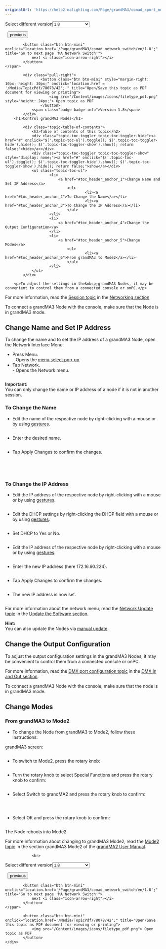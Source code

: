 ```yaml
---
originalUrl: 'https://help2.malighting.com/Page/grandMA3/comad_xport_nodes/en'
---
```


<div class="topic-navigation">

<div class="pull-right">
	<span class="pull-left">


<div class="pull-left">
<form action="/Topic/SetCurrentVersionNumber" class="form-inline" id="frmTagSelector" method="post">	<span class="form-mini">
		<div class="input-prepend"><span class="add-on">Select different version</span><select autocomplete="off" id="versionNumberId" name="versionNumberId" onchange="$(this).closest('#frmTagSelector').submit();" style="width: 120px;"><option value="">- latest -</option>
<option value="10">1.0</option>
<option value="32">1.1</option>
<option value="35">1.2</option>
<option value="36">1.3</option>
<option value="37">1.4</option>
<option value="38">1.5</option>
<option value="39">1.6</option>
<option value="40">1.7</option>
<option selected="selected" value="42">1.8</option>
</select></div>
		<input data-val="true" data-val-number="The field Int32 must be a number." data-val-required="The Int32 field is required." id="ProductId" name="ProductId" type="hidden" value="16">
		<input id="CurrentGuid" name="CurrentGuid" type="hidden" value="9bbe4bbf-e34e-4a23-8ccf-7bff55e660cf">
	</span>
</form></div>&nbsp;	</span>
	<span class="pull-right" style="white-space: nowrap;">
			<button class="btn btn-mini" onclick="location.href='/Page/grandMA3/control_other_ma_devices/en/1.8'; " title="Go to previous page 'Control other MA Devices'">
				<i class="icon-arrow-left"></i> previous
			</button>

			<button class="btn btn-mini" onclick="location.href='/Page/grandMA3/comad_network_switch/en/1.8';" title="Go to next page 'MA Network Switch'">
				next <i class="icon-arrow-right"></i> 
			</button>
	</span>
</div>
<div class="clear-fix" style="margin-bottom: 10px"></div>
</div>

		
			<div class="pull-right">
					<button class="btn btn-mini" style="margin-right: 10px; height: 30px;" onclick="location.href = '/Media/TopicPdf/78078/42'; " title="Open/Save this topic as PDF document for viewing or printing">
						<img src="/Content/images/icons/filetype_pdf.png" style="height: 24px;"> Open topic as PDF
					</button>
				<span class="badge badge-info">Version 1.8</span>
			</div>
		<h1>Control grandMA3 Nodes</h1>

			<div class="topic-table-of-contents">
				<h2>Table of contents of this topic</h2>
				<div class="topic-toc-toggler topic-toc-toggler-hide"><a href="#" onclick="$('.topic-toc-ul').toggle(); $('.topic-toc-toggler-hide').hide(); $('.topic-toc-toggler-show').show(); return false;">hide</a></div>
				<div class="topic-toc-toggler topic-toc-toggler-show" style="display: none;"><a href="#" onclick="$('.topic-toc-ul').toggle(); $('.topic-toc-toggler-hide').show(); $('.topic-toc-toggler-show').hide(); return false;">show</a></div>
				<ul class="topic-toc-ul">
						<li>
							<a href="#toc_header_anchor_1">Change Name and Set IP Address</a>
								<ul>
										<li><a href="#toc_header_anchor_2">To Change the Name</a></li>
										<li><a href="#toc_header_anchor_3">To Change the IP Address</a></li>
								</ul>
						</li>
						<li>
							<a href="#toc_header_anchor_4">Change the Output Configuration</a>
						</li>
						<li>
							<a href="#toc_header_anchor_5">Change Modes</a>
								<ul>
										<li><a href="#toc_header_anchor_6">From grandMA3 to Mode2</a></li>
								</ul>
						</li>
				</ul>
			</div>

		<p>To adjust the settings in the&nbsp;grandMA3 Nodes, it may be convenient to control them from a connected console or onPC.</p>

<p>For more information, read the <a href="/Topic/b7240dfb-1554-4567-89dc-b8ba3cafc979" target="_blank">Session topic</a> in the <a href="/Topic/81617a99-62a5-4a13-aabc-6935efdd8f29" target="_blank">Networking section</a>.</p>

<p>To connect a&nbsp;grandMA3 Node with the console, make sure that the Node is in grandMA3 mode.</p>

<a name="toc_header_anchor_1" id="toc_header_anchor_1" class="topic-toc-item"></a><h2>Change Name and Set IP Address</h2>

<p>To change the name and to set the IP address of a grandMA3 Node, open the Network Interface Menu:</p>

<ul>
	<li>Press&nbsp;<span class="hardkey">Menu</span>.<br>
	- Opens the&nbsp;<a href="/Topic/e37fa9b3-56b9-48c8-90d8-a9631a812871">menu select pop-up</a>.</li>
	<li>Tap&nbsp;<span class="softkey">Network</span>.<br>
	- Opens the Network menu.</li>
</ul>

<p><img alt="" src="/Media/Image/img_network_menu01_v1-2.png"></p>

<div class="important"><strong>Important:</strong><br>
You can only change the name or IP address of a node if it is not in another session.</div>

<a name="toc_header_anchor_2" id="toc_header_anchor_2" class="topic-toc-item"></a><h3>To Change the Name</h3>

<ul>
	<li>Edit the&nbsp;name of the respective node by right-clicking with a mouse or by using <a href="/Topic/b210b703-76f3-4501-a574-49fed5253a0d">gestures</a>.</li>
</ul>

<p><img alt="" src="/Media/Image/img_network_menu02_v1-2_1.png"></p>

<ul>
	<li>Enter the desired name.</li>
</ul>

<p><img alt="" src="/Media/Image/img_network_menu03_v1-2_1.png"></p>

<ul>
	<li>Tap <span class="softkey">Apply Changes</span> to confirm the changes.</li>
</ul>

<p><img alt="" src="/Media/Image/img_network_menu04_v1-2.png"></p>

<p><br>
&nbsp;</p>

<a name="toc_header_anchor_3" id="toc_header_anchor_3" class="topic-toc-item"></a><h3>To Change the IP Address</h3>

<ul>
	<li>Edit the IP address of the respective node by right-clicking with a mouse or by using <a href="/Topic/b210b703-76f3-4501-a574-49fed5253a0d" target="_blank">gestures</a>.</li>
</ul>

<p><img alt="" src="/Media/Image/img_network_menu05_v1-2.png"></p>

<ul>
	<li>Edit the DHCP settings by right-clicking the DHCP field with a mouse or by using <a href="/Topic/b210b703-76f3-4501-a574-49fed5253a0d" target="_blank">gestures</a>.</li>
</ul>

<p><img alt="" src="/Media/Image/img_network_menu06_v1-2.png"></p>

<ul>
	<li>Set DHCP to Yes or No.</li>
</ul>

<p><img alt="" src="/Media/Image/img_network_menu07_v1-2.png"></p>

<ul>
	<li>Edit the IP address of the respective node by right-clicking with a mouse or by using <a href="/Topic/b210b703-76f3-4501-a574-49fed5253a0d" target="_blank">gestures</a>.</li>
</ul>

<p><img alt="" src="/Media/Image/img_network_menu08_v1-2.png"></p>

<ul>
	<li>Enter the new IP address (here 172.16.60.224).</li>
</ul>

<p><img alt="" src="/Media/Image/img_network_menu09_v1-2.png"></p>

<ul>
	<li>Tap <span class="softkey">Apply Changes</span> to confirm the changes.</li>
</ul>

<p><img alt="" src="/Media/Image/img_network_menu10_v1-2.png"></p>

<ul>
	<li>The new IP address is now set.</li>
</ul>

<p><img alt="" src="/Media/Image/img_network_menu11_v1-2.png"></p>

<p>For more information about the network menu, read the <a href="/Topic/35814174-6e47-47c5-a68b-4c093a6f9cae" target="_blank">Network Update topic</a> in the <a href="/Topic/82ccae12-1b1a-4928-90b2-9c79ca54d666" target="_blank">Update the Software section</a>.</p>

<div class="tip"><strong>Hint:</strong><br>
You can also update the Nodes via <a href="/Topic/efcfe19c-2c7e-43e9-a650-7ed6796fcff4" target="_blank">manual update</a>.</div>

<a name="toc_header_anchor_4" id="toc_header_anchor_4" class="topic-toc-item"></a><h2>Change the Output Configuration</h2>

<p>To adjust the output configuration settings in the&nbsp;grandMA3 Nodes, it may be convenient to control them from a connected console or onPC.</p>

<p>For more information, read the <a href="/Topic/57069f60-4141-4c2c-9684-f00f006a3947">DMX port configuration topic</a> in the&nbsp;<a href="/Topic/adf01052-c08e-4695-a98b-a4d69d73e5c0">DMX In and Out section</a>.</p>

<p>To connect a&nbsp;grandMA3 Node with the console, make sure that the node is in grandMA3 mode.</p>

<a name="toc_header_anchor_5" id="toc_header_anchor_5" class="topic-toc-item"></a><h2>Change Modes</h2>

<a name="toc_header_anchor_6" id="toc_header_anchor_6" class="topic-toc-item"></a><h3>From grandMA3 to Mode2</h3>

<ul>
	<li>To change the Node from grandMA3 to Mode2, follow these instructions:</li>
</ul>

<p>grandMA3 screen:</p>

<p><img alt="" src="/Media/Image/img_switch_mode_overview_v1-5.png"></p>

<ul>
	<li>To switch to Mode2, press the rotary knob:</li>
</ul>

<p><img alt="" src="/Media/Image/img_switch_mode_menu_v1-5.png"></p>

<ul>
	<li>Turn the rotary knob to select <span class="softkey">Special Functions</span> and press the rotary knob to confirm:</li>
</ul>

<p><img alt="" src="/Media/Image/img_switch_mode_special_funct_v1-5.png"></p>

<ul>
	<li>Select <span class="softkey">Switch to grandMA2</span> and press the rotary knob to confirm:</li>
</ul>

<p><img alt="" src="/Media/Image/img_switch_mode_reboot_v1-5.png"></p>

<p>&nbsp;</p>

<div style="page-break-after: always" class="ck_pagebreak"><span style="display:none">&nbsp;</span></div>

<ul>
	<li>Select <span class="softkey">OK</span> and press the rotary knob to confirm:</li>
</ul>

<p><img alt="" src="/Media/Image/img_switch_mode_confirmation_v1-5.png"></p>

<p>The Node reboots into Mode2.</p>

<p>For more information about changing to grandMA3 Mode2, read the <a href="/Page/grandMA2/mode2_introduction/en" target="_blank">Mode2 topic</a> in the section&nbsp;grandMA3 Mode2 of the <a href="/Page/grandMA2/grandma2/en" target="_blank">grandMA2 User Manual</a>.</p>


				<br>
<div class="topic-navigation">

<div class="pull-right">
	<span class="pull-left">


<div class="pull-left">
<form action="/Topic/SetCurrentVersionNumber" class="form-inline" id="frmTagSelector" method="post">	<span class="form-mini">
		<div class="input-prepend"><span class="add-on">Select different version</span><select autocomplete="off" id="versionNumberId" name="versionNumberId" onchange="$(this).closest('#frmTagSelector').submit();" style="width: 120px;"><option value="">- latest -</option>
<option value="10">1.0</option>
<option value="32">1.1</option>
<option value="35">1.2</option>
<option value="36">1.3</option>
<option value="37">1.4</option>
<option value="38">1.5</option>
<option value="39">1.6</option>
<option value="40">1.7</option>
<option selected="selected" value="42">1.8</option>
</select></div>
		<input data-val="true" data-val-number="The field Int32 must be a number." data-val-required="The Int32 field is required." id="ProductId" name="ProductId" type="hidden" value="16">
		<input id="CurrentGuid" name="CurrentGuid" type="hidden" value="9bbe4bbf-e34e-4a23-8ccf-7bff55e660cf">
	</span>
</form></div>&nbsp;	</span>
	<span class="pull-right" style="white-space: nowrap;">
			<button class="btn btn-mini" onclick="location.href='/Page/grandMA3/control_other_ma_devices/en/1.8'; " title="Go to previous page 'Control other MA Devices'">
				<i class="icon-arrow-left"></i> previous
			</button>

			<button class="btn btn-mini" onclick="location.href='/Page/grandMA3/comad_network_switch/en/1.8';" title="Go to next page 'MA Network Switch'">
				next <i class="icon-arrow-right"></i> 
			</button>
	</span>
</div>
	<div class="clear-fix"></div>
	<div class="pull-right">
	
			<button class="btn btn-mini" onclick="location.href='/Media/TopicPdf/78078/42';" title="Open/Save this topic as PDF document for viewing or printing">
				<img src="/Content/images/icons/filetype_pdf.png"> Open topic as PDF
			</button>
	</div>
<div class="clear-fix" style="margin-bottom: 10px"></div>
</div>

	
